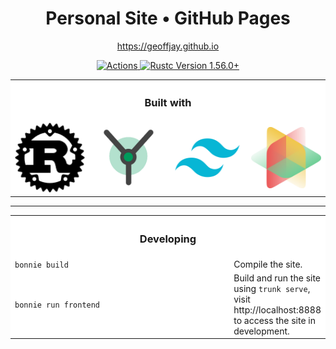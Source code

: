 <div align="center">
  <h1>Personal Site • GitHub Pages</h1>
  <p>
    <a href="https://geoffjay.github.io">https://geoffjay.github.io</a>
  </p>

  <p>
    <a href="https://github.com/geoffjay/geoffjay.github.io/actions">
      <img
        alt="Actions"
        src="https://github.com/geoffjay/geoffjay.github.io/actions/workflows/deploy.yml/badge.svg"
      />
    </a>
    <a href="https://blog.rust-lang.org/2020/12/31/Rust-1.56.0.html">
      <img
        alt="Rustc Version 1.56.0+"
        src="https://img.shields.io/badge/rustc-1.56%2B-lightgrey.svg"
      />
    </a>
  </p>

  <table style="background-color: white;">
    <tr>
      <th colspan="4"><h3>Built with</h3></th>
    </tr>
    <tr>
      <td><img src="https://raw.githubusercontent.com/geoffjay/geoffjay.github.io/docs/assets/images/rust.png" width="150" /></td>
      <td><img src="https://raw.githubusercontent.com/geoffjay/geoffjay.github.io/docs/assets/images/yew.png" width="150" /></td>
      <td><img src="https://raw.githubusercontent.com/geoffjay/geoffjay.github.io/docs/assets/images/tailwind.png" width="150" /></td>
      <td><img src="https://raw.githubusercontent.com/geoffjay/geoffjay.github.io/docs/assets/images/animxyz.svg" width="150" /></td>
    </tr>
  </table>

  <hr />

  <table style="background-color: white;">
    <tr>
      <th colspan="2"><h3>Developing</h3></th>
    </tr>
    <tr>
      <td style="width: 400px;">
        <code>bonnie build</code>
      </td>
      <td>
        Compile the site.
      </td>
    </tr>
    <tr>
      <td style="width: 400px;">
        <code>bonnie run frontend</code>
      </td>
      <td>
        Build and run the site using <code>trunk serve</code>, visit http://localhost:8888 to access the site in development.
      </td>
    </tr>
  </table>
</div>
